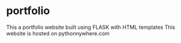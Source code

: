 # portfolio
This a portfolio website built using FLASK with HTML templates 
This website is hosted on pythonnywhere.com
